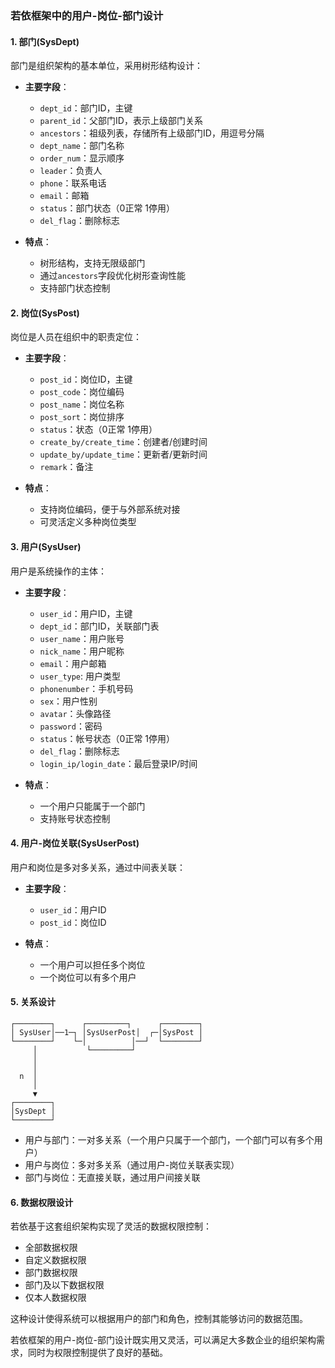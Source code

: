 ### 若依框架中的用户-岗位-部门设计

#### 1. 部门(SysDept)
部门是组织架构的基本单位，采用树形结构设计：

- **主要字段**：
  - `dept_id`：部门ID，主键
  - `parent_id`：父部门ID，表示上级部门关系
  - `ancestors`：祖级列表，存储所有上级部门ID，用逗号分隔
  - `dept_name`：部门名称
  - `order_num`：显示顺序
  - `leader`：负责人
  - `phone`：联系电话
  - `email`：邮箱
  - `status`：部门状态（0正常 1停用）
  - `del_flag`：删除标志

- **特点**：
  - 树形结构，支持无限级部门
  - 通过`ancestors`字段优化树形查询性能
  - 支持部门状态控制

#### 2. 岗位(SysPost)
岗位是人员在组织中的职责定位：

- **主要字段**：
  - `post_id`：岗位ID，主键
  - `post_code`：岗位编码
  - `post_name`：岗位名称
  - `post_sort`：岗位排序
  - `status`：状态（0正常 1停用）
  - `create_by/create_time`：创建者/创建时间
  - `update_by/update_time`：更新者/更新时间
  - `remark`：备注

- **特点**：
  - 支持岗位编码，便于与外部系统对接
  - 可灵活定义多种岗位类型

#### 3. 用户(SysUser)
用户是系统操作的主体：

- **主要字段**：
  - `user_id`：用户ID，主键
  - `dept_id`：部门ID，关联部门表
  - `user_name`：用户账号
  - `nick_name`：用户昵称
  - `email`：用户邮箱
  - `user_type`: 用户类型
  - `phonenumber`：手机号码
  - `sex`：用户性别
  - `avatar`：头像路径
  - `password`：密码
  - `status`：帐号状态（0正常 1停用）
  - `del_flag`：删除标志
  - `login_ip/login_date`：最后登录IP/时间

- **特点**：
  - 一个用户只能属于一个部门
  - 支持账号状态控制

#### 4. 用户-岗位关联(SysUserPost)
用户和岗位是多对多关系，通过中间表关联：

- **主要字段**：
  - `user_id`：用户ID
  - `post_id`：岗位ID

- **特点**：
  - 一个用户可以担任多个岗位
  - 一个岗位可以有多个用户

#### 5. 关系设计

```
┌────────┐      ┌─────────┐      ┌────────┐
│ SysUser│──1─┐ │SysUserPost│  ┌─│SysPost │
└────────┘    └─│          │──┘  └────────┘
     │           └─────────┘         
     │                             
     │                             
  n  │                             
     │                             
     ▼                             
┌────────┐                        
│SysDept │                        
└────────┘                        
```

- 用户与部门：一对多关系（一个用户只属于一个部门，一个部门可以有多个用户）
- 用户与岗位：多对多关系（通过用户-岗位关联表实现）
- 部门与岗位：无直接关联，通过用户间接关联

#### 6. 数据权限设计

若依基于这套组织架构实现了灵活的数据权限控制：

- 全部数据权限
- 自定义数据权限
- 部门数据权限
- 部门及以下数据权限
- 仅本人数据权限

这种设计使得系统可以根据用户的部门和角色，控制其能够访问的数据范围。

若依框架的用户-岗位-部门设计既实用又灵活，可以满足大多数企业的组织架构需求，同时为权限控制提供了良好的基础。
